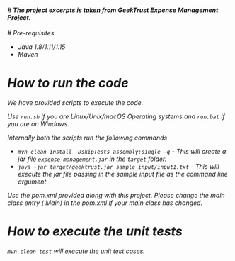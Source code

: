 <h4><i># The project excerpts is taken from <a href="www.geektrust.com">GeekTrust</a> Expense Management Project.
</h4>
# Pre-requisites

* Java 1.8/1.11/1.15
* Maven

# How to run the code

We have provided scripts to execute the code.

Use `run.sh` if you are Linux/Unix/macOS Operating systems and `run.bat` if you are on Windows.

Internally both the scripts run the following commands

* `mvn clean install -DskipTests assembly:single -q` - This will create a jar file `expense-management.jar`
  in the `target` folder.
* `java -jar target/geektrust.jar sample_input/input1.txt` - This will execute the jar file passing
  in the sample input file as the command line argument

Use the pom.xml provided along with this project. Please change the main class entry (<mainClass>
Main</mainClass>) in the pom.xml if your main class has changed.

# How to execute the unit tests

`mvn clean test` will execute the unit test cases.
